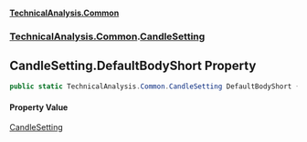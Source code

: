 #### [TechnicalAnalysis.Common](TechnicalAnalysis.Common.md 'TechnicalAnalysis.Common')
### [TechnicalAnalysis.Common](TechnicalAnalysis.Common.md#TechnicalAnalysis.Common 'TechnicalAnalysis.Common').[CandleSetting](CandleSetting.md 'TechnicalAnalysis.Common.CandleSetting')

## CandleSetting.DefaultBodyShort Property

```csharp
public static TechnicalAnalysis.Common.CandleSetting DefaultBodyShort { get; }
```

#### Property Value
[CandleSetting](CandleSetting.md 'TechnicalAnalysis.Common.CandleSetting')